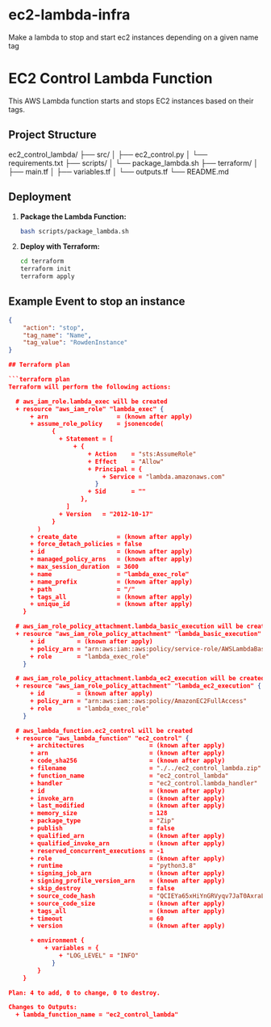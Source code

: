 # ec2-lambda-infra

Make a lambda to stop and start ec2 instances depending on a given name tag

# EC2 Control Lambda Function

This AWS Lambda function starts and stops EC2 instances based on their tags.

## Project Structure

ec2_control_lambda/
├── src/
│ ├── ec2_control.py
│ └── requirements.txt
├── scripts/
│ └── package_lambda.sh
├── terraform/
│ ├── main.tf
│ ├── variables.tf
│ └── outputs.tf
└── README.md


## Deployment

1. **Package the Lambda Function:**

    ```bash
    bash scripts/package_lambda.sh
    ```

2. **Deploy with Terraform:**

    ```bash
    cd terraform
    terraform init
    terraform apply
    ```

## Example Event to stop an instance

```json
{
    "action": "stop",
    "tag_name": "Name",
    "tag_value": "RowdenInstance"
}

## Terraform plan

```terraform plan
Terraform will perform the following actions:

  # aws_iam_role.lambda_exec will be created
  + resource "aws_iam_role" "lambda_exec" {
      + arn                   = (known after apply)
      + assume_role_policy    = jsonencode(
            {
              + Statement = [
                  + {
                      + Action    = "sts:AssumeRole"
                      + Effect    = "Allow"
                      + Principal = {
                          + Service = "lambda.amazonaws.com"
                        }
                      + Sid       = ""
                    },
                ]
              + Version   = "2012-10-17"
            }
        )
      + create_date           = (known after apply)
      + force_detach_policies = false
      + id                    = (known after apply)
      + managed_policy_arns   = (known after apply)
      + max_session_duration  = 3600
      + name                  = "lambda_exec_role"
      + name_prefix           = (known after apply)
      + path                  = "/"
      + tags_all              = (known after apply)
      + unique_id             = (known after apply)
    }

  # aws_iam_role_policy_attachment.lambda_basic_execution will be created
  + resource "aws_iam_role_policy_attachment" "lambda_basic_execution" {
      + id         = (known after apply)
      + policy_arn = "arn:aws:iam::aws:policy/service-role/AWSLambdaBasicExecutionRole"
      + role       = "lambda_exec_role"
    }

  # aws_iam_role_policy_attachment.lambda_ec2_execution will be created
  + resource "aws_iam_role_policy_attachment" "lambda_ec2_execution" {
      + id         = (known after apply)
      + policy_arn = "arn:aws:iam::aws:policy/AmazonEC2FullAccess"
      + role       = "lambda_exec_role"
    }

  # aws_lambda_function.ec2_control will be created
  + resource "aws_lambda_function" "ec2_control" {
      + architectures                  = (known after apply)
      + arn                            = (known after apply)
      + code_sha256                    = (known after apply)
      + filename                       = "./../ec2_control_lambda.zip"
      + function_name                  = "ec2_control_lambda"
      + handler                        = "ec2_control.lambda_handler"
      + id                             = (known after apply)
      + invoke_arn                     = (known after apply)
      + last_modified                  = (known after apply)
      + memory_size                    = 128
      + package_type                   = "Zip"
      + publish                        = false
      + qualified_arn                  = (known after apply)
      + qualified_invoke_arn           = (known after apply)
      + reserved_concurrent_executions = -1
      + role                           = (known after apply)
      + runtime                        = "python3.8"
      + signing_job_arn                = (known after apply)
      + signing_profile_version_arn    = (known after apply)
      + skip_destroy                   = false
      + source_code_hash               = "QCIEYa65xHiYnGRVyqv7JaT0AxraL7mP4AY3yevRUMc="
      + source_code_size               = (known after apply)
      + tags_all                       = (known after apply)
      + timeout                        = 60
      + version                        = (known after apply)

      + environment {
          + variables = {
              + "LOG_LEVEL" = "INFO"
            }
        }
    }

Plan: 4 to add, 0 to change, 0 to destroy.

Changes to Outputs:
  + lambda_function_name = "ec2_control_lambda"
```
